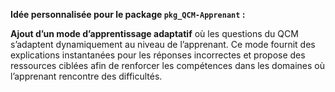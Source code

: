 **Idée personnalisée pour le package `pkg_QCM-Apprenant` :**


**Ajout d’un mode d’apprentissage adaptatif** où les questions du QCM s’adaptent dynamiquement au niveau de l’apprenant. Ce mode fournit des explications instantanées pour les réponses incorrectes et propose des ressources ciblées afin de renforcer les compétences dans les domaines où l’apprenant rencontre des difficultés.

